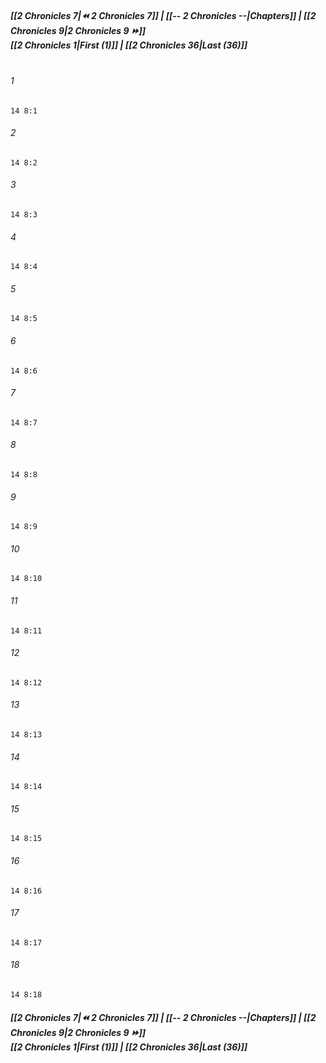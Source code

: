 
##### **[[2 Chronicles 7|⏪ 2 Chronicles 7]] | [[-- 2 Chronicles --|Chapters]] | [[2 Chronicles 9|2 Chronicles 9 ⏩]]**<br>**[[2 Chronicles 1|First (1)]] | [[2 Chronicles 36|Last (36)]]**<br><br>

###### 1
``` verse
14 8:1
```
###### 2
``` verse
14 8:2
```
###### 3
``` verse
14 8:3
```
###### 4
``` verse
14 8:4
```
###### 5
``` verse
14 8:5
```
###### 6
``` verse
14 8:6
```
###### 7
``` verse
14 8:7
```
###### 8
``` verse
14 8:8
```
###### 9
``` verse
14 8:9
```
###### 10
``` verse
14 8:10
```
###### 11
``` verse
14 8:11
```
###### 12
``` verse
14 8:12
```
###### 13
``` verse
14 8:13
```
###### 14
``` verse
14 8:14
```
###### 15
``` verse
14 8:15
```
###### 16
``` verse
14 8:16
```
###### 17
``` verse
14 8:17
```
###### 18
``` verse
14 8:18
```

##### **[[2 Chronicles 7|⏪ 2 Chronicles 7]] | [[-- 2 Chronicles --|Chapters]] | [[2 Chronicles 9|2 Chronicles 9 ⏩]]**<br>**[[2 Chronicles 1|First (1)]] | [[2 Chronicles 36|Last (36)]]**
